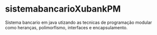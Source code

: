 # sistemabancarioXubankPM
Sistema bancario em java utizando as tecnicas de programação modular como heranças, polimorfismo, interfaces e encapsulamento.
